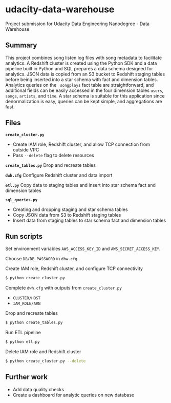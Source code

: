 # udacity-data-warehouse
Project submission for Udacity Data Engineering Nanodegree - Data Warehouse
## Summary
This project combines song listen log files with song metadata to facilitate analytics. A Redshift cluster is created using the Python SDK and a data pipeline built in Python and SQL prepares a data schema designed for analytics. JSON data is copied from an S3 bucket to Redshift staging tables before being inserted into a star schema with fact and dimension tables. Analytics queries on the ` songplays` fact table are straightforward, and additional fields can be easily accessed in the four dimension tables `users`, `songs`, `artists`, and `time`. A star schema is suitable for this application since denormalization is easy, queries can be kept simple, and aggregations are fast.

## Files

**`create_cluster.py`**

* Create IAM role, Redshift cluster, and allow TCP connection from outside VPC
* Pass `--delete` flag to delete resources

**`create_tables.py`** Drop and recreate tables

**`dwh.cfg`** Configure Redshift cluster and data import

**`etl.py`** Copy data to staging tables and insert into star schema fact and dimension tables

**`sql_queries.py`**

* Creating and dropping staging and star schema tables
* Copy JSON data from S3 to Redshift staging tables
* Insert data from staging tables to star schema fact and dimension tables

## Run scripts

Set environment variables `AWS_ACCESS_KEY_ID` and `AWS_SECRET_ACCESS_KEY`.

Choose `DB/DB_PASSWORD` in `dhw.cfg`.

Create IAM role, Redshift cluster, and configure TCP connectivity

```bash
$ python create_cluster.py
```

Complete `dwh.cfg` with outputs from `create_cluster.py`
* `CLUSTER/HOST`
* `IAM_ROLE/ARN`

Drop and recreate tables

```bash
$ python create_tables.py
```

Run ETL pipeline

```bash
$ python etl.py
```

Delete IAM role and Redshift cluster
```bash
$ python create_cluster.py --delete
```

## Further work

* Add data quality checks
* Create a dashboard for analytic queries on new database